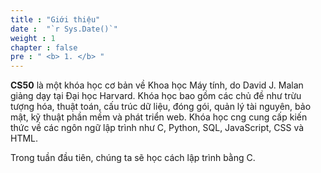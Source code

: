 ```yaml
---
title : "Giới thiệu"
date :  "`r Sys.Date()`" 
weight : 1 
chapter : false
pre : " <b> 1. </b> "
---
```

**CS50** là một khóa học cơ bản về Khoa học Máy tính, do David J. Malan giảng dạy tại Đại học Harvard. Khóa học bao gồm các chủ đề như trừu tượng hóa, thuật toán, cấu trúc dữ liệu, đóng gói, quản lý tài nguyên, bảo mật, kỹ thuật phần mềm và phát triển web. Khóa học cng cung cấp kiến thức về các ngôn ngữ lập trình như C, Python, SQL, JavaScript, CSS và HTML.

Trong tuần đầu tiên, chúng ta sẽ học cách lập trình bằng C.